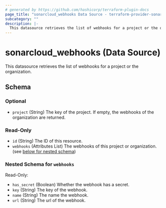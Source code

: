 ```yaml
---
# generated by https://github.com/hashicorp/terraform-plugin-docs
page_title: "sonarcloud_webhooks Data Source - terraform-provider-sonarcloud"
subcategory: ""
description: |-
  This datasource retrieves the list of webhooks for a project or the organization.
---
```


# sonarcloud_webhooks (Data Source)

This datasource retrieves the list of webhooks for a project or the organization.



<!-- schema generated by tfplugindocs -->
## Schema

### Optional

- `project` (String) The key of the project. If empty, the webhooks of the organization are returned.

### Read-Only

- `id` (String) The ID of this resource.
- `webhooks` (Attributes List) The webhooks of this project or organization. (see [below for nested schema](#nestedatt--webhooks))

<a id="nestedatt--webhooks"></a>
### Nested Schema for `webhooks`

Read-Only:

- `has_secret` (Boolean) Whether the webhook has a secret.
- `key` (String) The key of the webhook.
- `name` (String) The name the webhook.
- `url` (String) The url of the webhook.


